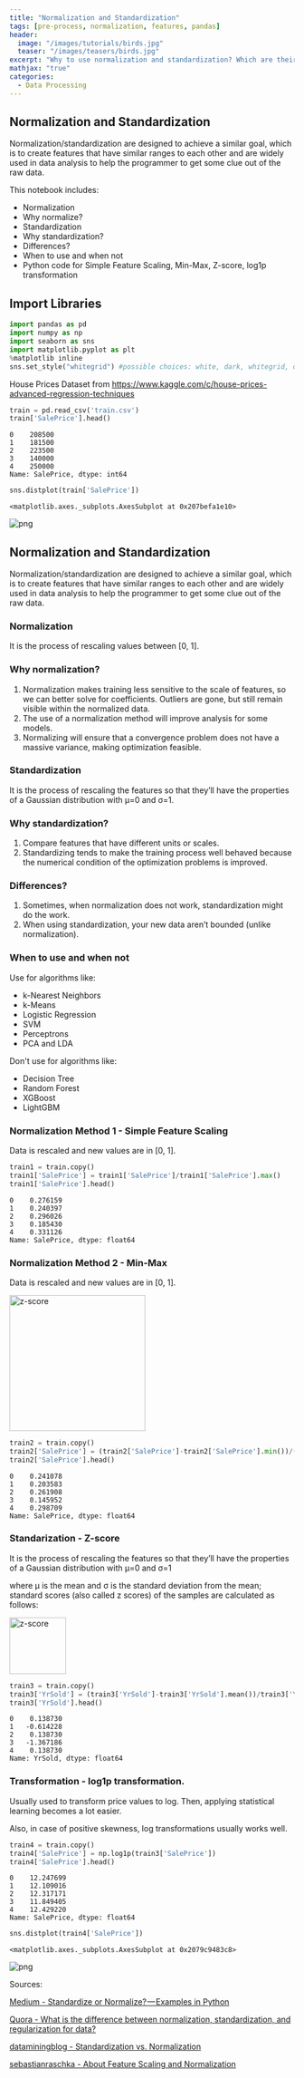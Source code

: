 ```yaml
---
title: "Normalization and Standardization"
tags: [pre-process, normalization, features, pandas]
header:
  image: "/images/tutorials/birds.jpg"
  teaser: "/images/teasers/birds.jpg"
excerpt: "Why to use normalization and standardization? Which are their differences? When to use them and when to avoid?"
mathjax: "true"
categories:
  - Data Processing
---
```


## Normalization and Standardization

Normalization/standardization are designed to achieve a similar goal, which is to create features that have similar ranges to each other and are widely used in data analysis to help the programmer to get some clue out of the raw data.

This notebook includes:

- Normalization
- Why normalize?
- Standardization
- Why standardization?
- Differences?
- When to use and when not
- Python code for Simple Feature Scaling, Min-Max, Z-score, log1p transformation

## Import Libraries


```python
import pandas as pd
import numpy as np
import seaborn as sns 
import matplotlib.pyplot as plt
%matplotlib inline 
sns.set_style("whitegrid") #possible choices: white, dark, whitegrid, darkgrid, ticks
```

House Prices Dataset from https://www.kaggle.com/c/house-prices-advanced-regression-techniques


```python
train = pd.read_csv('train.csv')
train['SalePrice'].head()
```




    0    208500
    1    181500
    2    223500
    3    140000
    4    250000
    Name: SalePrice, dtype: int64




```python
sns.distplot(train['SalePrice'])
```




    <matplotlib.axes._subplots.AxesSubplot at 0x207befa1e10>




![png](images/tutorials/Normalization-Standardization_files/Normalization-Standardization_5_1.png)


## Normalization and Standardization
Normalization/standardization are designed to achieve a similar goal, which is to create features that have similar ranges to each other and are widely used in data analysis to help the programmer to get some clue out of the raw data.

### Normalization
It is the process of rescaling values between [0, 1].

### Why normalization?
1. Normalization makes training less sensitive to the scale of features, so we can better solve for coefficients. Outliers are gone, but still remain visible within the normalized data. 
2. The use of a normalization method will improve analysis for some models.
3. Normalizing will ensure that a convergence problem does not have a massive variance, making optimization feasible.

### Standardization
It is the process of rescaling the features so that they’ll have the properties of a Gaussian distribution with μ=0 and σ=1.

### Why standardization?
1. Compare features that have different units or scales.
2. Standardizing tends to make the training process well behaved because the numerical condition of the optimization problems is improved.

### Differences?
1. Sometimes, when normalization does not work, standardization might do the work.
2. When using standardization, your new data aren’t bounded (unlike normalization).

### When to use and when not
Use for algorithms like:
- k-Nearest Neighbors
- k-Means
- Logistic Regression
- SVM
- Perceptrons
- PCA and LDA

Don't use for algorithms like:
- Decision Tree
- Random Forest
- XGBoost
- LightGBM

### Normalization Method 1 - Simple Feature Scaling
Data is rescaled and new values are in [0, 1].


```python
train1 = train.copy()
train1['SalePrice'] = train1['SalePrice']/train1['SalePrice'].max()
train1['SalePrice'].head()
```




    0    0.276159
    1    0.240397
    2    0.296026
    3    0.185430
    4    0.331126
    Name: SalePrice, dtype: float64



### Normalization Method 2 - Min-Max

Data is rescaled and new values are in [0, 1].

<img src="https://cdn-images-1.medium.com/max/800/0*oRhJXkyKqqYp8--e." alt="z-score" style="width: 240px;"/>


```python
train2 = train.copy()
train2['SalePrice'] = (train2['SalePrice']-train2['SalePrice'].min())/(train2['SalePrice'].max()-train2['SalePrice'].min())
train2['SalePrice'].head()
```




    0    0.241078
    1    0.203583
    2    0.261908
    3    0.145952
    4    0.298709
    Name: SalePrice, dtype: float64



### Standarization - Z-score 
It is the process of rescaling the features so that they’ll have the properties of a Gaussian distribution with μ=0 and σ=1

where μ is the mean and σ is the standard deviation from the mean; standard scores (also called z scores) of the samples are calculated as follows:

<img src="https://cdn-images-1.medium.com/max/800/1*w5nOX2X-62jGQ6_52nqmFA@2x.png" alt="z-score" style="width: 100px;"/>


```python
train3 = train.copy()
train3['YrSold'] = (train3['YrSold']-train3['YrSold'].mean())/train3['YrSold'].std()
train3['YrSold'].head()
```




    0    0.138730
    1   -0.614228
    2    0.138730
    3   -1.367186
    4    0.138730
    Name: YrSold, dtype: float64



### Transformation - log1p transformation.
Usually used to transform price values to log. Then, applying statistical learning becomes a lot easier.

Also, in case of positive skewness, log transformations usually works well.


```python
train4 = train.copy()
train4['SalePrice'] = np.log1p(train3['SalePrice'])
train4['SalePrice'].head()
```




    0    12.247699
    1    12.109016
    2    12.317171
    3    11.849405
    4    12.429220
    Name: SalePrice, dtype: float64




```python
sns.distplot(train4['SalePrice'])
```




    <matplotlib.axes._subplots.AxesSubplot at 0x2079c9483c8>




![png](images/tutorials/Normalization-Standardization_files/Normalization-Standardization_15_1.png)


Sources:

<a href='https://medium.com/@rrfd/standardize-or-normalize-examples-in-python-e3f174b65dfc'>Medium - Standardize or Normalize? — Examples in Python</a>

<a href='https://www.quora.com/What-is-the-difference-between-normalization-standardization-and-regularization-for-data'>Quora - What is the difference between normalization, standardization, and regularization for data?</a>

<a href='http://www.dataminingblog.com/standardization-vs-normalization/'>dataminingblog - Standardization vs. Normalization</a>

<a href='http://sebastianraschka.com/Articles/2014_about_feature_scaling.html'>sebastianraschka - About Feature Scaling and Normalization</a>
